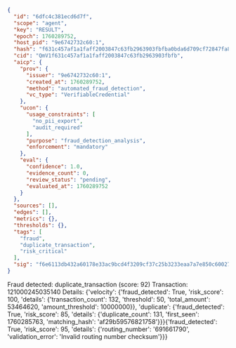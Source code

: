```json
{
  "id": "6dfc4c381ecd6d7f",
  "scope": "agent",
  "key": "RESULT",
  "epoch": 1760289752,
  "host_pid": "9e6742732c60:1",
  "hash": "f631c457af1a1faff2003847c63fb2963903fbfba0bda6d709cf72847fa87d0c",
  "cid": "QmV1f631c457af1a1faff2003847c63fb2963903fbfb",
  "aicp": {
    "prov": {
      "issuer": "9e6742732c60:1",
      "created_at": 1760289752,
      "method": "automated_fraud_detection",
      "vc_type": "VerifiableCredential"
    },
    "ucon": {
      "usage_constraints": [
        "no_pii_export",
        "audit_required"
      ],
      "purpose": "fraud_detection_analysis",
      "enforcement": "mandatory"
    },
    "eval": {
      "confidence": 1.0,
      "evidence_count": 0,
      "review_status": "pending",
      "evaluated_at": 1760289752
    }
  },
  "sources": [],
  "edges": [],
  "metrics": {},
  "thresholds": {},
  "tags": [
    "fraud",
    "duplicate_transaction",
    "risk_critical"
  ],
  "sig": "f6e6113db432a60178e33ac9bcd4f3209cf37c25b3233eaa7a7e850c60027f8d"
}
```

Fraud detected: duplicate_transaction (score: 92)
Transaction: 121000245035140
Details: {'velocity': {'fraud_detected': True, 'risk_score': 100, 'details': {'transaction_count': 132, 'threshold': 50, 'total_amount': 53464620, 'amount_threshold': 10000000}}, 'duplicate': {'fraud_detected': True, 'risk_score': 85, 'details': {'duplicate_count': 131, 'first_seen': 1760285763, 'matching_hash': 'af29b59576821758'}}}{'fraud_detected': True, 'risk_score': 95, 'details': {'routing_number': '691661790', 'validation_error': 'Invalid routing number checksum'}}}